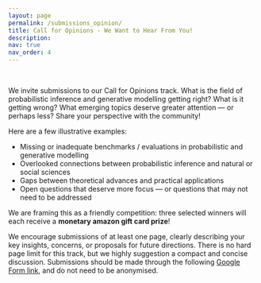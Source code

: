 ```yaml
---
layout: page
permalink: /submissions_opinion/
title: Call for Opinions - We Want to Hear From You!
description:
nav: true
nav_order: 4
---
```


<br>

<!-- ## Call for Opinions –  -->

We invite submissions to our Call for Opinions track. What is the field of probabilistic inference and generative modelling getting right? What is it getting wrong? What emerging topics deserve greater attention — or perhaps less? Share your perspective with the community!

Here are a few illustrative examples:
- Missing or inadequate benchmarks / evaluations in probabilistic and generative modelling
- Overlooked connections between probabilistic inference and natural or social sciences
- Gaps between theoretical advances and practical applications
- Open questions that deserve more focus — or questions that may not need to be addressed 

We are framing this as a friendly competition: three selected winners will each receive a **monetary amazon gift card prize**! 
<!-- (500GBP/200GBP/100GBP? ---need to comfirm) -->

We encourage submissions of at least one page, clearly describing your key insights, concerns, or proposals for future directions. There is no hard page limit for this track, but we highly suggestion a compact and concise discussion. Submissions should be made through the following [Google Form link](https://forms.gle/SMZNBJa8mwyd5fuAA), and do not need to be anonymised.

<!-- 

*   Submission Deadline: <s><code class="language-plaintext highlighter-rouge">May 25</code></s> `May 27, 2024` [UPDATE (5/23): Extended for 2 days. This's the hard deadline for all submissions.]
*   Review Bidding Period: `May 27-29, 2024`
*   Reviewer Deadline: `June 13, 2024`
*   Acceptance Notification: `June 16, 2024`
*   Camera Ready Deadline: `July 19, 2024`
*   Workshop Date: `July 26, 2024`

## Submission Details

To ensure your submission is considered, please adhere to the following guidelines:


*   **Formatting Instructions**: We solicit 4-to-8-page workshop papers (with unlimited references and appendix) following our **[LaTeX template](https://www.overleaf.com/read/ybgbzctsxqwj#61abdc)** (edited from ICML 2024 main conference paper template). The maximum size of submissions is 50 MB. While your submission can contain a supplement or appendix, please note that reviewers are not obliged to review supplementary material.
*   **Reviews**: The review process will be double-blind. All **submissions must be anonymized** and the leakage of any identification information is prohibited.

To submit your work, please visit the **[OpenReview](https://openreview.net/group?id=ICML.cc/2024/Workshop/SPIGM)**.


## Questions

If you have any questions, please do not hesitate to contact us at [spigmworkshop2024@gmail.com](mailto:spigmworkshop2024@gmail.com). -->
